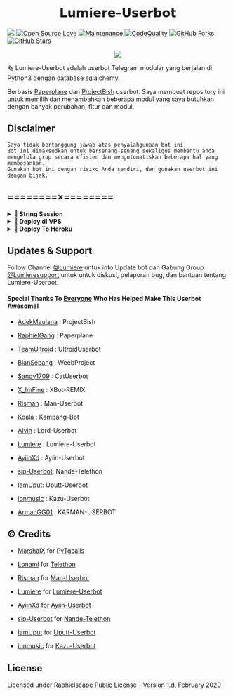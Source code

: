  <h1 align="center"> 𝗟𝘂𝗺𝗶𝗲𝗿𝗲-𝗨𝘀𝗲𝗿𝗯𝗼𝘁 </h1>

<a href="https://github.com/NotLumiere/Lumiere-ubot/commits"> <img src="https://img.shields.io/github/last-commit/NotLumiere/Lumiere-Userbot?color=red&logo=github&logoColor=blue&style=for-the-badge" /></a>
[![Open Source Love](https://badges.frapsoft.com/os/v2/open-source.png?v=103)](https://github.com/NotLumiere/Lumiere-Userbot)
[![Maintenance](https://img.shields.io/badge/Maintained%3F-Yes-blue)](https://github.com/NotLumiere/Lumiere-Userbot/graphs/commit-activity)
[![CodeQuality](https://img.shields.io/codacy/grade/a723cb464d5a4d25be3152b5d71de82d?color=blue&logo=codacy)](https://app.codacy.com/gh/NotLumiere/Lumiere-Userbot/dashboard)
[![GitHub Forks](https://img.shields.io/github/forks/NotLumiere/Lumiere-Userbot?&logo=github)](https://github.com/NotLumiere/Lumiere-Userbot/fork)
[![GitHub Stars](https://img.shields.io/github/stars/NotLumiere/Lumiere-Userbot?&logo=github)](https://github.com/NotLumiere/Lumiere-Userbot/stargazers)


<p align="center">
  <img src="https://telegra.ph/file/f36894126d35b1515e537.jpg">
</p>

🗞️ Lumiere-Userbot adalah userbot Telegram modular yang berjalan di Python3 dengan database sqlalchemy.

Berbasis [Paperplane](https://github.com/RaphielGang/Telegram-UserBot) dan [ProjectBish](https://github.com/adekmaulana/ProjectBish) userbot.
Saya membuat repository ini untuk memilih dan menambahkan beberapa modul yang saya butuhkan dengan banyak perubahan, fitur dan modul.

## Disclaimer

```
Saya tidak bertanggung jawab atas penyalahgunaan bot ini.
Bot ini dimaksudkan untuk bersenang-senang sekaligus membantu anda
mengelola grup secara efisien dan mengotomatiskan beberapa hal yang membosankan.
Gunakan bot ini dengan risiko Anda sendiri, dan gunakan userbot ini dengan bijak.
```

## ========×========

<details>
<summary><b>🔗 String Session</b></summary>
<br>
    
> Anda memerlukan API_ID & API_HASH untuk menghasilkan sesi telethon. ambil APP ID dan API Hash di my.telegram.org
<h4> Generate Session via Repl: </h4>    
<p><a href="https://repl.it/@AyiinXd/AyiinString?lite=1&outputonly=1"><img src="https://img.shields.io/badge/Generate%20On%20Repl-blueviolet?style=for-the-badge&logo=appveyor" width="200""/></a></p>
<h4> Generate Session via Telegram StringGen Bot: </h4>    
<p><a href="https://t.me/AyiinStringRobot"><img src="https://img.shields.io/badge/TG%20String%20Gen%20Bot-blueviolet?style=for-the-badge&logo=appveyor" width="200""/></a></p>
    
</details>

<details>
<summary><b>🔗 Deploy di VPS</b></summary>
<br>

### Tutorial Deploy di VPS


 • `git clone https://github.com/Lumiere-Userbot`

 • `cd Lumiere-Userbot`

 • `pip3 install -U -r requirements.txt`

 • `mv sample_config.env config.env`

 • `nano config.env`
  - isi vars
  - Jika sudah 
  - ketik ctrl + S
  - ctrl + X

 • `screen -S Lumiere-Userbot`

 • `bash start`

</details>

<details>
<summary><b>🔗 Deploy To Heroku</b></summary>
<br>

<a href="https://dashboard.heroku.com/new?template=https://github.com/NotLumiere/Lumiere-Userbot"><img src="https://www.herokucdn.com/deploy/button.svg"></a>
</div>

</details>

## Updates & Support
Follow Channel [@Lumiere](https://t.me/gabutanlu) untuk info Update bot dan Gabung Group [@Lumieresupport](https://t.me/Lumieresupport) untuk untuk diskusi, pelaporan bug, dan bantuan tentang Lumiere-Userbot.

#### Special Thanks To [Everyone](https://github.com/mrismanaziz/Man-Userbot/graphs/contributors) Who Has Helped Make This Userbot Awesome!
-  [AdekMaulana](https://github.com/adekmaulana) : ProjectBish
-  [RaphielGang](https://github.com/RaphielGang) : Paperplane
-  [TeamUltroid](https://github.com/TeamUltroid/Ultroid) :  UltroidUserbot
-  [BianSepang](https://github.com/BianSepang/WeebProject) : WeebProject
-  [Sandy1709](https://github.com/sandy1709/catuserbot) : CatUserbot
-  [X_ImFine](https://github.com/ximfine) :  XBot-REMIX
-  [Risman](https://github.com/mrismanaziz/Man-Userbot) :  Man-Userbot
-  [Koala](https://github.com/ManusiaRakitan/Kampang-Bot) : Kampang-Bot
-  [Alvin](https://github.com/Zora24/Lord-Userbot) : Lord-Userbot
-  [Lumiere](https://github.com/Lumierexd/Lumiere-Userbot) : Lumiere-Userbot
-  [AyiinXd](https://github.com/AyiinXd/Ayiin-Userbot) : Ayiin-Userbot

-  [sip-Userbot](https://github.com/sip-Userbot/Nande-Telethon): Nande-Telethon

-  [IamUput](https://github.com/iamuput/Uputt-Userbot): Uputt-Userbot

-  [ionmusic](https://github.com/ionmusic/Kazu-Userbot) : Kazu-Userbot

-  [ArmanGG01](https://github.com/ArmanGG01/KARMAN-USERBOT) : KARMAN-USERBOT
## © Credits
-  [MarshalX](https://github.com/MarshalX) for [PyTgcalls](https://github.com/MarshalX/tgcalls)
-  [Lonami](https://github.com/LonamiWebs/) for [Telethon](https://github.com/LonamiWebs/Telethon)
-  [Risman](https://github.com/mrismanaziz) for [Man-Userbot](https://github.com/mrismanaziz/Man-Userbot)
-  [Lumiere](https://github.com/Lumierexd) for [Lumiere-Userbot](https://github.com/Lumierexd/Lumiere-Userbot)
-  [AyiinXd](https://github.com/AyiinXd) for [Ayiin-Userbot](https://github.com/AyiinXd/Ayiin-Userbot)

-  [sip-Userbot](https://github.com/sip-Userbot) for [Nande-Telethon](https://github.com/sip-Userbot/Nande-Telethon)

-  [IamUput](https://github.com/iamuput) for [Uputt-Userbot](https://github.com/iamuput/Uputt-Userbot)

-  [ionmusic](https://github.com/ionmusic) for [Kazu-Userbot](https://github.com/ionmusic/Kazu-Userbot)
## License
Licensed under [Raphielscape Public License](https://github.com/Lumierexd/Lumiere-Userbot/blob/Lumiere-Userbot/LICENSE) - Version 1.d, February 2020

